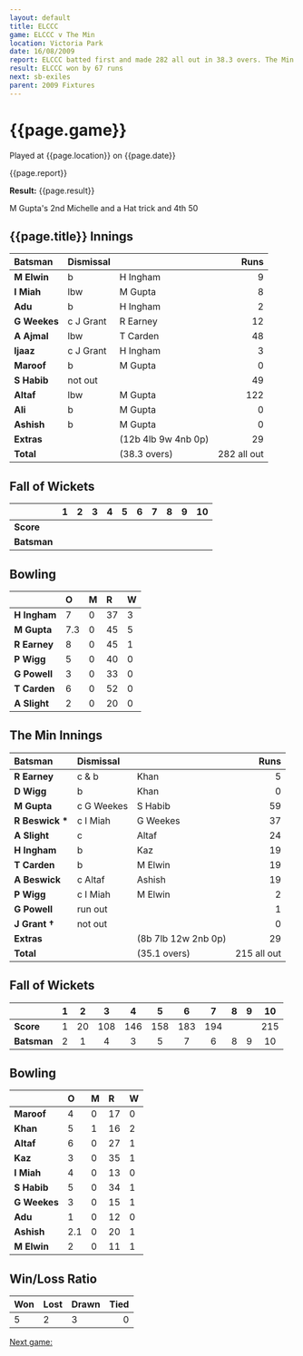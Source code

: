 ```yaml
---
layout: default
title: ELCCC
game: ELCCC v The Min
location: Victoria Park
date: 16/08/2009
report: ELCCC batted first and made 282 all out in 38.3 overs. The Min replied with 215 all out in 35.1 overs
result: ELCCC won by 67 runs
next: sb-exiles
parent: 2009 Fixtures
---
```


# {{page.game}}

Played at {{page.location}} on {{page.date}}

{{page.report}}

**Result:** {{page.result}}

M Gupta's 2nd Michelle and a Hat trick and 4th 50

## {{page.title}} Innings

| Batsman | Dismissal |  | Runs |
|:---|:---|---|---:|
| **M Elwin** | b | H Ingham | 9 |
| **I Miah** | lbw | M Gupta | 8 |
| **Adu** | b | H Ingham | 2 |
| **G Weekes** | c J Grant | R Earney | 12 |
| **A Ajmal** | lbw | T Carden | 48 |
| **Ijaaz** | c J Grant | H Ingham | 3 |
| **Maroof** | b | M Gupta | 0 |
| **S Habib** | not out |  | 49 |
| **Altaf** | lbw | M Gupta | 122 |
| **Ali** | b | M Gupta |  0|
| **Ashish** | b | M Gupta | 0 |
| **Extras** | | (12b 4lb 9w 4nb 0p) | 29 |
| **Total** | | (38.3 overs) | 282 all out |

## Fall of Wickets

| | 1 | 2 | 3 | 4 | 5 | 6 | 7 | 8 | 9 | 10 |
|---|:---:|:---:|:---:|:---:|:---:|:---:|:---:|:---:|:---:|:---:|
| **Score** |  |  |  |  |  |  |  |  |  |  |
| **Batsman** |  |  |  |  |  |  |  |  |  |  |

## Bowling

| | O | M | R | W |
|---|:---|:---|:---|:---|
| **H Ingham** | 7 | 0 | 37 | 3 |
| **M Gupta** | 7.3 | 0 | 45 | 5 |
| **R Earney** | 8 | 0 | 45 | 1 |
| **P Wigg** | 5 | 0 | 40 | 0 |
| **G Powell** | 3 | 0 | 33 | 0 |
| **T Carden** | 6 | 0 | 52 | 0 |
| **A Slight** | 2 | 0 | 20 | 0 |

## The Min Innings

| Batsman | Dismissal |  | Runs |
|:---|:---|---|---:|
| **R Earney** | c & b | Khan | 5 |
| **D Wigg** | b | Khan | 0 |
| **M Gupta** | c G Weekes | S Habib | 59 |
| **R Beswick &#42;** | c I Miah | G Weekes | 37 |
| **A Slight** | c | Altaf | 24 |
| **H Ingham** | b | Kaz | 19 |
| **T Carden** | b | M Elwin | 19 |
| **A Beswick** | c Altaf | Ashish | 19 |
| **P Wigg** | c I Miah | M Elwin | 2 |
| **G Powell** | run out |  | 1 |
| **J Grant &#8224;** | not out |  | 0 |
| **Extras** | | (8b 7lb 12w 2nb 0p) | 29 |
| **Total** | | (35.1 overs) | 215 all out |

## Fall of Wickets

| | 1 | 2 | 3 | 4 | 5 | 6 | 7 | 8 | 9 | 10 |
|---|:---:|:---:|:---:|:---:|:---:|:---:|:---:|:---:|:---:|:---:|
| **Score** | 1 | 20 | 108 | 146 | 158 | 183 | 194 |  |  | 215 |
| **Batsman** | 2 | 1 | 4 | 3 | 5 | 7 | 6 | 8 | 9 | 10 |

## Bowling

| | O | M | R | W |
|---|:---|:---|:---|:---|
| **Maroof** | 4 | 0 | 17 | 0 |
| **Khan** | 5 | 1 | 16 | 2 |
| **Altaf** | 6 | 0 | 27 | 1 |
| **Kaz** | 3 | 0 | 35 | 1 |
| **I Miah** | 4 | 0 | 13 | 0 |
| **S Habib** | 5 | 0 | 34 | 1 |
| **G Weekes** | 3 | 0 | 15 | 1 |
| **Adu** | 1 | 0 | 12 | 0 |
| **Ashish** | 2.1 | 0 | 20 | 1 |
| **M Elwin** | 2 | 0 | 11 | 1 |

## Win/Loss Ratio

| Won | Lost | Drawn | Tied |
|:---|:---|:---|---:|
| 5 | 2 | 3 | 0 |

[Next game:]({{page.next}})